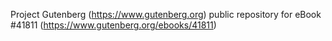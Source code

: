 Project Gutenberg (https://www.gutenberg.org) public repository for eBook #41811 (https://www.gutenberg.org/ebooks/41811)

